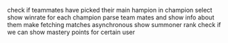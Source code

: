 check if teammates have picked their main hampion in champion select
show winrate for each champion
parse team mates and show info about them
make fetching matches asynchronous
show summoner rank
check if we can show mastery points for certain user
